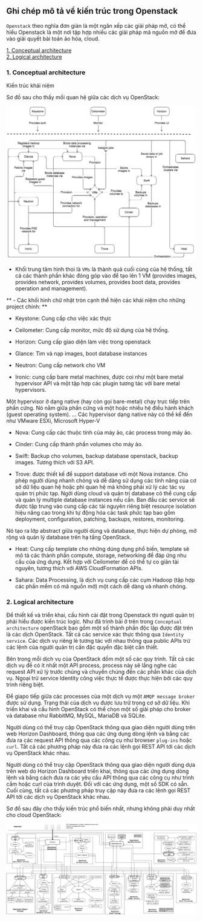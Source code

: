 ## Ghi chép mô tả về kiến trúc trong Openstack

`Openstack` theo nghĩa đơn giản là một ngăn xếp các giải pháp mở, có thể hiểu Openstack là một nơi tập hợp nhiều các giải pháp mã nguồn mở để đưa vào giải quyết bài toán ảo hóa, cloud.

[1. Conceptual architecture](#conceptual)<br>
[2. Logical architecture](#logical)<br>

<a name="conceptual"></a>
### 1. Conceptual architecture

Kiến trúc khái niệm

Sơ đồ sau cho thấy mối quan hệ giữa các dịch vụ OpenStack:

![](../images/kien-truc-openstack/openstack_kilo_conceptual_arch.png)

- Khối trung tâm hình thoi là `VMs` là thành quả cuối cùng của hệ thống, tất cả các thành phần khác đóng góp vào để tạo lên 1 VM (provides images, provides network, provides volumes, provides boot data, provides operation and management).

** - Các khối hình chữ nhật tròn cạnh thể hiện các khái niệm cho những project chính: **


- Keystone: Cung cấp cho việc xác thực

- Ceilometer: Cung cấp monitor, mức độ sử dụng của hệ thống.

- Horizon: Cung cấp giao diện làm việc trong openstack

- Glance: Tìm và nạp images, boot database instances

- Neutron: Cung cấp network cho VM

- Ironic: cung cấp bare metal machines, được coi như một bare metal hypervisor API và một tập hợp các plugin tương tác với bare metal hypervisors.

Một hypervisor ở dạng native (hay còn gọi bare-metal) chạy trực tiếp trên phần cứng. Nó nằm giữa phần cứng và một hoặc nhiều hệ điều hành khách (guest operating system). ... Các hypervisor dạng native này có thể kể đến như VMware ESXi, Microsoft Hyper-V

- Nova: Cung cấp các thuộc tính của máy ảo, các process trong máy ảo.

- Cinder: Cung cấp thành phần volumes cho máy ảo.

- Swift: Backup cho volumes, backup database openstack, backup images. Tương thích với S3 API.

- Trove: được thiết kế để support database với một Nova instance. Cho phép người dùng nhanh chóng và dễ dàng sử dụng các tính năng của cơ sở dữ liệu quan hệ hoặc phi quan hệ mà không phải xử lý các tác vụ quản trị phức tạp. Ngời dùng cloud và quản trị database có thể cung cấp và quản lý multiple database instances nếu cần. Ban đầu các service sẽ được tập trung vào cung cấp các tài nguyên riêng biệt resource isolation hiệu năng cao trong khi tự động hóa các task phức tạp bao gồm deployment, configuration, patching, backups, restores, monitoring.

Nó tạo ra lớp abstract giữa người dùng và database, thực hiện dự phòng, mở rộng và quản lý database trên hạ tầng OpenStack.

- Heat:  Cung cấp template cho những dúng dụng phổ biến, template sẽ mô tả các thành phần compute, storage, networking để đáp ứng nhu cầu của ứng dụng. Kết hợp với Ceilometer để có thể tự co giãn tài nguyên, tương thích với AWS CloudFormation APIs.

- Sahara: Data Processing, là dịch vụ cung cấp các cụm Hadoop (tập hợp các phần mềm có mã nguồn mở) một cách dễ dàng và nhanh chóng.

<a name="logical"></a>
### 2. Logical architecture

Để thiết kế và triển khai, cấu hình cài đặt trong Openstack thì ngươi quản trị phải hiểu được kiến trúc logic. Như đã trình bài ở trên trong `Conceptual architecture` openStack bao gồm một số thành phần độc lập được đặt trên là các dịch OpenStack. Tất cả các service xác thực thông qua `Identity service`. Các dịch vụ riêng lẻ tương tác với nhau thông qua public APIs trừ các lệnh của người quản trị cần đặc quyền đặc biệt cần thiết.

Bên trong mỗi dịch vụ của OpenStack dồm một số các quy trình. Tất cả các dịch vụ đề có ít nhất một API process, process này sẽ lắng nghe các request API xử lý trước chúng và chuyển chúng đến các phần khác của dịch vụ. Ngoại trừ service Identity công việc thực tế được thực hiện bởi các quy trình riêng biệt.

Để giapo tiếp giữa các processes của một dịch vụ một `AMQP message broker` được sử dụng. Trạng thái của dịch vụ được lưu trữ trong cơ sở dữ liệu. Khi triển khai và cấu hình OpenStack có thể chọn một số giải pháp cho  broker và database như RabbitMQ, MySQL, MariaDB và SQLite.

Người dùng có thể truy cập OpenStack thông qua giao diện người dùng trên web Horizon Dashboard, thông qua các ứng dụng dòng lệnh và bằng các đưa ra các request API thông qua các công cụ như browser `plug-ins` hoặc `curl`. Tất cả các phương pháp này đưa ra các lệnh gọi REST API tới các dịch vụ OpenStack khác nhau.

Người dùng có thể truy cập OpenStack thông qua giao diện người dùng dựa trên web do Horizon Dashboard triển khai, thông qua các ứng dụng dòng lệnh và bằng cách đưa ra các yêu cầu API thông qua các công cụ như trình cắm hoặc curl của trình duyệt. Đối với các ứng dụng, một số SDK có sẵn. Cuối cùng, tất cả các phương pháp truy cập này đưa ra các lệnh gọi REST API tới các dịch vụ OpenStack khác nhau. 

Sơ đồ sau đây cho thấy kiến trúc phổ biến nhất, nhưng không phải duy nhất cho cloud OpenStack:

![](../images/kien-truc-openstack/openstack-arch-kilo-logical-v1.png)

























